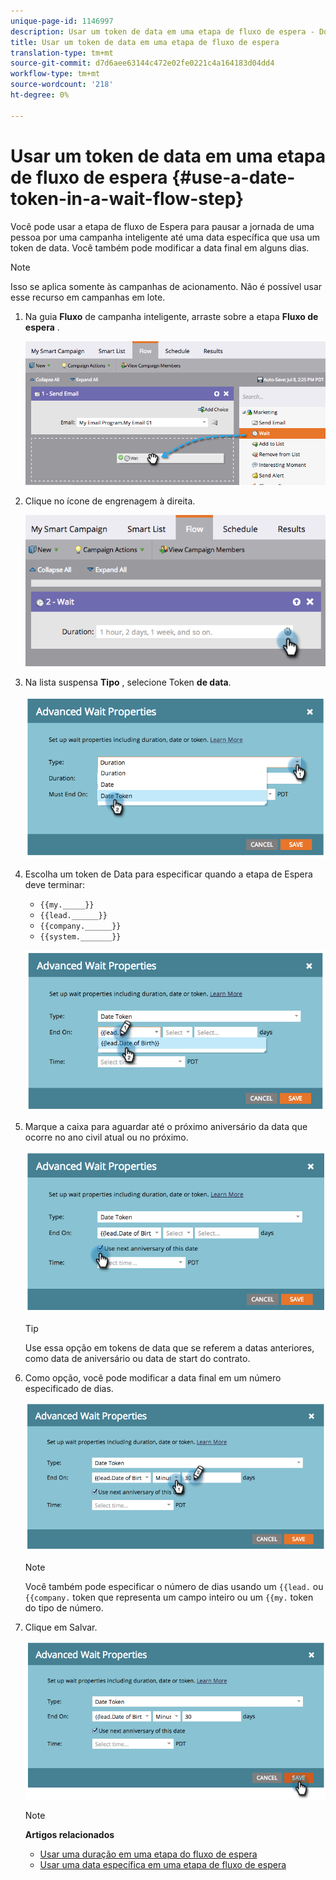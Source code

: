 ```yaml
---
unique-page-id: 1146997
description: Usar um token de data em uma etapa de fluxo de espera - Documentos do Marketing - Documentação do produto
title: Usar um token de data em uma etapa de fluxo de espera
translation-type: tm+mt
source-git-commit: d7d6aee63144c472e02fe0221c4a164183d04dd4
workflow-type: tm+mt
source-wordcount: '218'
ht-degree: 0%

---
```



# Usar um token de data em uma etapa de fluxo de espera {#use-a-date-token-in-a-wait-flow-step}

Você pode usar a etapa de fluxo de Espera para pausar a jornada de uma pessoa por uma campanha inteligente até uma data específica que usa um token de data. Você também pode modificar a data final em alguns dias.

>[!NOTE]
>
>Isso se aplica somente às campanhas de acionamento. Não é possível usar esse recurso em campanhas em lote.

1. Na guia **Fluxo** de campanha inteligente, arraste sobre a etapa **Fluxo de espera** .

   ![](assets/image2014-9-22-14-3a8-3a22.png)

1. Clique no ícone de engrenagem à direita.

   ![](assets/image2014-9-22-14-3a8-3a37.png)

1. Na lista suspensa **Tipo** , selecione Token **de data**.

   ![](assets/image2014-9-22-14-3a8-3a41.png)

1. Escolha um token de Data para especificar quando a etapa de Espera deve terminar:

   * `{{my._____}}`
   * `{{lead.______}}`
   * `{{company.______}}`
   * `{{system._______}}`

   ![](assets/image2014-9-22-14-3a9-3a33.png)

1. Marque a caixa para aguardar até o próximo aniversário da data que ocorre no ano civil atual ou no próximo.

   ![](assets/image2014-9-22-14-3a9-3a37.png)

   >[!TIP]
   >
   >Use essa opção em tokens de data que se referem a datas anteriores, como data de aniversário ou data de start do contrato.

1. Como opção, você pode modificar a data final em um número especificado de dias.

   ![](assets/image2014-9-22-14-3a9-3a57.png)

   >[!NOTE]
   >
   >Você também pode especificar o número de dias usando um `{{lead.` ou `{{company.` token que representa um campo inteiro ou um `{{my.` token do tipo de número.

1. Clique em Salvar.

   ![](assets/image2014-9-22-14-3a11-3a3.png)

   >[!NOTE]
   >
   >**Artigos relacionados**
   >
   >* [Usar uma duração em uma etapa do fluxo de espera](use-a-duration-in-a-wait-flow-step.md)
   >* [Usar uma data específica em uma etapa de fluxo de espera](use-a-specific-date-in-a-wait-flow-step.md)


